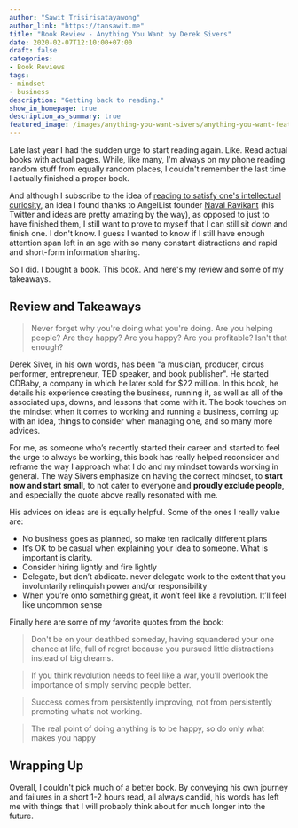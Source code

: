 ```yaml
---
author: "Sawit Trisirisatayawong"
author_link: "https://tansawit.me"
title: "Book Review - Anything You Want by Derek Sivers"
date: 2020-02-07T12:10:00+07:00
draft: false
categories:
- Book Reviews
tags:
- mindset
- business
description: "Getting back to reading."
show_in_homepage: true
description_as_summary: true
featured_image: /images/anything-you-want-sivers/anything-you-want-feature.png
---
```


Late last year I had the sudden urge to start reading again. Like. Read actual books with actual pages. While, like many, I'm always on my phone reading random stuff from equally random places, I couldn't remember the last time I actually finished a proper book. 

And although I subscribe to the idea of [reading to satisfy one's intellectual curiosity](https://www.youtube.com/watch?v=ywfx3Um3dsg), an idea I found thanks to AngelList founder [Naval Ravikant](https://twitter.com/naval) (his Twitter and ideas are pretty amazing by the way), as opposed to just to have finished them, I still want to prove to myself that I can still sit down and finish one. I don't know. I guess I wanted to know if I still have enough attention span left in an age with so many constant distractions and rapid and short-form information sharing. 

So I did. I bought a book. This book. And here's my review and some of my
takeaways.

## Review and Takeaways

> Never forget why you're doing what you're doing. Are you helping people? Are they happy? Are you happy? Are you profitable? Isn't that enough?

Derek Siver, in his own words, has been "a musician, producer, circus performer, entrepreneur, TED speaker, and book publisher". He started CDBaby, a company in which he later sold for $22 million. In this book, he details his experience creating the business, running it, as well as all of the associated ups, downs, and lessons that come with it. The book touches on the mindset when it comes to working and running a business, coming up with an idea, things to consider when managing one, and so many more advices.

For me, as someone who’s recently started their career and started to feel the urge to always be working, this book has really helped reconsider and reframe the way I approach what I do and my mindset towards working in general. The way Sivers emphasize on having the correct mindset, to **start now and start small**, to not cater to everyone and **proudly exclude people**, and especially the quote above really resonated with me.

His advices on ideas are is equally helpful. Some of the ones I really value
are:

- No business goes as planned, so make ten radically different plans
- It’s OK to be casual when explaining your idea to someone. What is important is clarity.
- Consider hiring lightly and fire lightly
- Delegate, but don’t abdicate. never delegate work to the extent that you involuntarily relinquish power and/or responsibility
- When you’re onto something great, it won’t feel like a revolution. It’ll feel like uncommon sense

Finally here are some of my favorite quotes from the book:

> Don't be on your deathbed someday, having squandered your one chance at life, full of regret because you pursued little distractions instead of big dreams.

> If you think revolution needs to feel like a war, you’ll overlook the importance of simply serving people better.

> Success comes from persistently improving, not from persistently promoting what’s not working.

> The real point of doing anything is to be happy, so do only what makes you happy

## Wrapping Up

Overall, I couldn't pick much of a better book. By conveying his
own journey and failures in a short 1-2 hours read, all always candid, his words has left me with things
that I will probably think about for much longer into the future.

